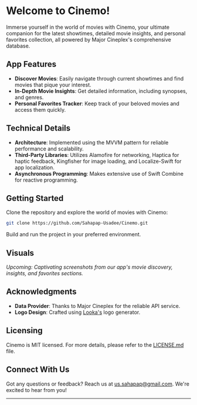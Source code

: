 # Welcome to Cinemo!

Immerse yourself in the world of movies with Cinemo, your ultimate companion for the latest showtimes, detailed movie insights, and personal favorites collection, all powered by Major Cineplex's comprehensive database.

## App Features

- **Discover Movies**: Easily navigate through current showtimes and find movies that pique your interest.
- **In-Depth Movie Insights**: Get detailed information, including synopses, and genres.
- **Personal Favorites Tracker**: Keep track of your beloved movies and access them quickly.

## Technical Details

- **Architecture**: Implemented using the MVVM pattern for reliable performance and scalability.
- **Third-Party Libraries**: Utilizes Alamofire for networking, Haptica for haptic feedback, Kingfisher for image loading, and Localize-Swift for app localization.
- **Asynchronous Programming**: Makes extensive use of Swift Combine for reactive programming.

## Getting Started

Clone the repository and explore the world of movies with Cinemo:

```bash
git clone https://github.com/Sahapap-Usadee/Cinemo.git
```
Build and run the project in your preferred environment.

## Visuals

*Upcoming: Captivating screenshots from our app's movie discovery, insights, and favorites sections.*

## Acknowledgments

- **Data Provider**: Thanks to Major Cineplex for the reliable API service.
- **Logo Design**: Crafted using [Looka's](https://looka.com/free-logo-maker/) logo generator.

## Licensing

Cinemo is MIT licensed. For more details, please refer to the [LICENSE.md](LICENSE.md) file.

## Connect With Us

Got any questions or feedback? Reach us at us.sahapap@gmail.com. We're excited to hear from you!

---
